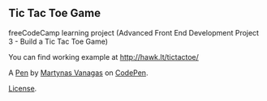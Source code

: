 Tic Tac Toe Game
----------------
freeCodeCamp learning project (Advanced Front End Development Project 3 - Build a Tic Tac Toe Game)

You can find working example at http://hawk.lt/tictactoe/

A [Pen](https://codepen.io/martin-hawk/pen/BzvXVK) by [Martynas Vanagas](https://codepen.io/martin-hawk) on [CodePen](https://codepen.io).

[License](https://codepen.io/martin-hawk/pen/BzvXVK/license).